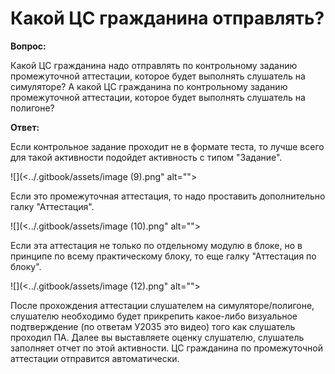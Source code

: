 # Какой ЦС гражданина отправлять?

**Вопрос:**

Какой ЦС гражданина надо отправлять по контрольному заданию промежуточной аттестации, которое будет выполнять слушатель на симуляторе? А какой ЦС гражданина по контрольному заданию промежуточной аттестации, которое будет выполнять слушатель на полигоне?

**Ответ:**

Если контрольное задание проходит не в формате теста, то лучше всего для такой активности подойдет активность с типом "Задание".&#x20;

![](<../.gitbook/assets/image (9).png" alt=""><figcaption></figcaption></figure>

Если это промежуточная аттестация, то надо проставить дополнительно галку "Аттестация".&#x20;

![](<../.gitbook/assets/image (10).png" alt=""><figcaption></figcaption></figure>

Если эта аттестация не только по отдельному модулю в блоке, но в принципе по всему практическому блоку, то еще галку "Аттестация по блоку".&#x20;

![](<../.gitbook/assets/image (12).png" alt=""><figcaption></figcaption></figure>

После прохождения аттестации слушателем на симуляторе/полигоне, слушателю необходимо будет прикрепить какое-либо визуальное подтверждение (по ответам У2035 это видео) того как слушатель проходил ПА. Далее вы выставляете оценку слушателю, слушатель заполняет отчет по этой активности. ЦС гражданина по промежуточной аттестации отправится автоматически.
